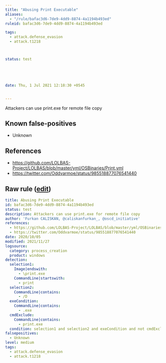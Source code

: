 ```yaml
---
title: "Abusing Print Executable"
aliases:
  - "/rule/bafac3d6-7de9-4dd9-8874-4a1194b493ed"
ruleid: bafac3d6-7de9-4dd9-8874-4a1194b493ed

tags:
  - attack.defense_evasion
  - attack.t1218



status: test





date: Thu, 1 Jul 2021 12:18:30 +0545


---
```


Attackers can use print.exe for remote file copy

<!--more-->


## Known false-positives

* Unknown



## References

* https://github.com/LOLBAS-Project/LOLBAS/blob/master/yml/OSBinaries/Print.yml
* https://twitter.com/Oddvarmoe/status/985518877076541440


## Raw rule ([edit](https://github.com/SigmaHQ/sigma/edit/master/rules/windows/process_creation/proc_creation_win_susp_print.yml))
```yaml
title: Abusing Print Executable
id: bafac3d6-7de9-4dd9-8874-4a1194b493ed
status: test
description: Attackers can use print.exe for remote file copy
author: 'Furkan CALISKAN, @caliskanfurkan_, @oscd_initiative'
references:
  - https://github.com/LOLBAS-Project/LOLBAS/blob/master/yml/OSBinaries/Print.yml
  - https://twitter.com/Oddvarmoe/status/985518877076541440
date: 2020/10/05
modified: 2021/11/27
logsource:
  category: process_creation
  product: windows
detection:
  selection1:
    Image|endswith:
      - \print.exe
    CommandLine|startswith:
      - print
  selection2:
    CommandLine|contains:
      - /D
  exeCondition:
    CommandLine|contains:
      - .exe
  cmdExclude:
    CommandLine|contains:
      - print.exe
  condition: selection1 and selection2 and exeCondition and not cmdExclude
falsepositives:
  - Unknown
level: medium
tags:
  - attack.defense_evasion
  - attack.t1218

```
